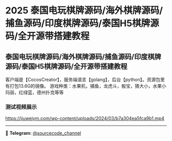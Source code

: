 # 2025 泰国电玩棋牌源码/海外棋牌源码/捕鱼源码/印度棋牌源码/泰国H5棋牌源码/全开源带搭建教程



## 泰国电玩棋牌源码/海外棋牌源码/捕鱼源码/印度棋牌源码/泰国H5棋牌源码/全开源带搭建教程

客户端是【CocosCreator】，服务端语言【golang】，后台【python】。资源包里有打包13.6G的镜像。
游戏种类：水果机，捕鱼，龙虎斗，骰宝，猜大小，水果小玛丽，红绿蓝，德州扑克等等


### 测试视频展示

https://jiuweiym.com/wp-content/uploads/2024/03/b7a304ea5fca9b1.mp4

---
📢 **Telegram:** [@sourcecode_channel](https://t.me/sourcecode_channel)
